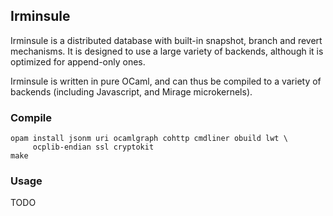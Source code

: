 ## Irminsule

Irminsule is a distributed database with built-in snapshot, branch and
revert mechanisms. It is designed to use a large variety of backends,
although it is optimized for append-only ones.

Irminsule is written in pure OCaml, and can thus be compiled to a
variety of backends (including Javascript, and Mirage
microkernels).

### Compile

```
opam install jsonm uri ocamlgraph cohttp cmdliner obuild lwt \
     ocplib-endian ssl cryptokit
make
```

### Usage

TODO